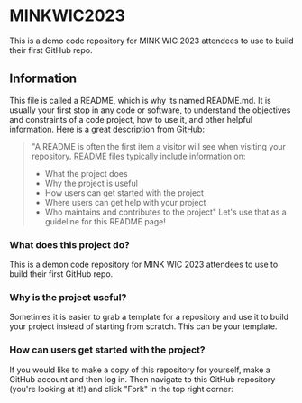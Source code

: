 # MINKWIC2023
This is a demo code repository for MINK WIC 2023 attendees to use to build their first GitHub repo.

## Information
This file is called a README, which is why its named README.md. It is usually your first stop in any code or software, to understand the objectives and constraints of a code project, how to use it, and other helpful information. Here is a great description from [GitHub](https://docs.github.com/en/repositories/managing-your-repositorys-settings-and-features/customizing-your-repository/about-readmes):  
>"A README is often the first item a visitor will see when visiting your repository. README files typically include information on:
>  - What the project does
>  - Why the project is useful
>  - How users can get started with the project
>  - Where users can get help with your project
>  - Who maintains and contributes to the project"
Let's use that as a guideline for this README page!

### What does this project do?
This is a demon code repository for MINK WIC 2023 attendees to use to build their first GitHub repo.

### Why is the project useful?
Sometimes it is easier to grab a template for a repository and use it to build your project instead of starting from scratch. This can be your template.

### How can users get started with the project?
If you would like to make a copy of this repository for yourself, make a GitHub account and then log in. Then navigate to this GitHub repository (you're looking at it!) and click "Fork" in the top right corner:

